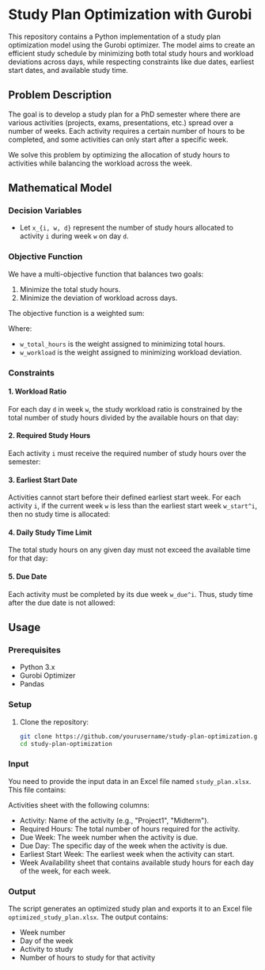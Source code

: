 # Study Plan Optimization with Gurobi

This repository contains a Python implementation of a study plan optimization model using the Gurobi optimizer. The model aims to create an efficient study schedule by minimizing both total study hours and workload deviations across days, while respecting constraints like due dates, earliest start dates, and available study time.

## Problem Description

The goal is to develop a study plan for a PhD semester where there are various activities (projects, exams, presentations, etc.) spread over a number of weeks. Each activity requires a certain number of hours to be completed, and some activities can only start after a specific week. 

We solve this problem by optimizing the allocation of study hours to activities while balancing the workload across the week.

## Mathematical Model

### Decision Variables
- Let `x_{i, w, d}` represent the number of study hours allocated to activity `i` during week `w` on day `d`.

### Objective Function
We have a multi-objective function that balances two goals:
1. Minimize the total study hours.
2. Minimize the deviation of workload across days.

The objective function is a weighted sum:

Where:
- `w_total_hours` is the weight assigned to minimizing total hours.
- `w_workload` is the weight assigned to minimizing workload deviation.

### Constraints

#### 1. Workload Ratio
For each day `d` in week `w`, the study workload ratio is constrained by the total number of study hours divided by the available hours on that day:


#### 2. Required Study Hours
Each activity `i` must receive the required number of study hours over the semester:


#### 3. Earliest Start Date
Activities cannot start before their defined earliest start week. For each activity `i`, if the current week `w` is less than the earliest start week `w_start^i`, then no study time is allocated:


#### 4. Daily Study Time Limit
The total study hours on any given day must not exceed the available time for that day:


#### 5. Due Date
Each activity must be completed by its due week `w_due^i`. Thus, study time after the due date is not allowed:


## Usage

### Prerequisites
- Python 3.x
- Gurobi Optimizer
- Pandas

### Setup

1. Clone the repository:
   ```bash
   git clone https://github.com/yourusername/study-plan-optimization.git
   cd study-plan-optimization

### Input
You need to provide the input data in an Excel file named `study_plan.xlsx`. This file contains:

Activities sheet with the following columns:

- Activity: Name of the activity (e.g., "Project1", "Midterm").
- Required Hours: The total number of hours required for the activity.
- Due Week: The week number when the activity is due.
- Due Day: The specific day of the week when the activity is due.
- Earliest Start Week: The earliest week when the activity can start.
- Week Availability sheet that contains available study hours for each day of the week, for each week.

### Output
The script generates an optimized study plan and exports it to an Excel file `optimized_study_plan.xlsx`. The output contains:

- Week number
- Day of the week
- Activity to study
- Number of hours to study for that activity
